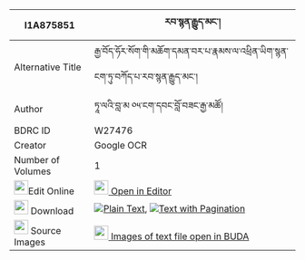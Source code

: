 |I1A875851|རབ་སྙན་རྒྱུད་མང་། 
| --- | --- 
|Alternative Title |རྒྱ་བོད་ཧོར་སོག་གི་མཆོག་དམན་བར་པ་རྣམས་ལ་འཕྲིན་ཡིག་སྙན་ངག་ཏུ་བཀོད་པ་རབ་སྙན་རྒྱུད་མང་།
|Author| ཏཱ་ལའི་བླ་མ ༠༥་ངག་དབང་བློ་བཟང་རྒྱ་མཚོ།
|BDRC ID | W27476
|Creator | Google OCR
|Number of Volumes| 1
|<img width="25" src="https://img.icons8.com/color/25/000000/edit-property.png">Edit Online| [<img width="25" src="https://avatars.githubusercontent.com/u/45091458?s=200&v=4"> Open in Editor](http://editor.openpecha.org/I1A875851)
|<img width="25" src="https://img.icons8.com/fluent/48/000000/download-2.png"/>  Download | [![](https://img.icons8.com/color/20/000000/txt.png)Plain Text](https://github.com/Openpecha/I1A875851/releases/download/v1/rab_nyen_gyumang_plain_I1A875851.zip), [![](https://img.icons8.com/color/20/000000/txt.png)Text with Pagination](https://github.com/Openpecha/I1A875851/releases/download/v1/rab_nyen_gyumang_pages_I1A875851.zip)
|<img width="25" src="https://img.icons8.com/plasticine/100/000000/pictures-folder.png"/>  Source Images | [<img width="25" src="https://library.bdrc.io/icons/BUDA-small.svg"> Images of text file open in BUDA](https://library.bdrc.io/show/bdr:W27476)